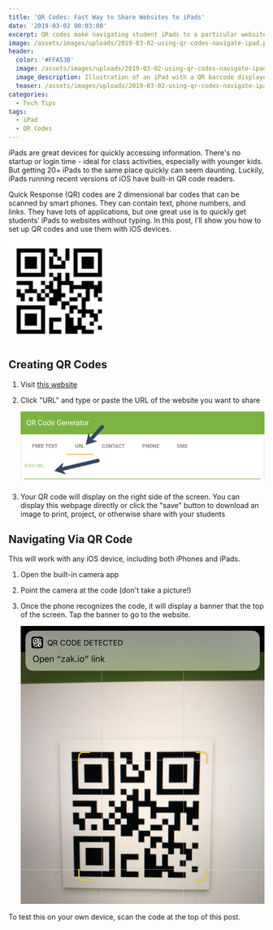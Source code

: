 ```yaml
---
title: 'QR Codes: Fast Way to Share Websites to iPads'
date: '2019-03-02 00:03:00'
excerpt: QR codes make navigating student iPads to a particular website quick and easy.
image: /assets/images/uploads/2019-03-02-using-qr-codes-navigate-ipad.png
header:
  color: '#FFA53B'
  image: /assets/images/uploads/2019-03-02-using-qr-codes-navigate-ipad.png
  image_description: Illustration of an iPad with a QR barcode displayed on the screen
  teaser: /assets/images/uploads/2019-03-02-using-qr-codes-navigate-ipad.png
categories:
  - Tech Tips
tags:
  - iPad
  - QR Codes
---
```

iPads are great devices for quickly accessing information. There's no startup or login time - ideal for class activities, especially with younger kids. But getting 20+ iPads to the same place quickly can seem daunting. Luckily, iPads running recent versions of iOS have built-in QR code readers.

Quick Response (QR) codes are 2 dimensional bar codes that can be scanned by smart phones. They can contain text, phone numbers, and links. They have lots of applications, but one great use is to quickly get students’ iPads to websites without typing. In this post, I’ll show you how to set up QR codes and use them with iOS devices.

![Example QR code](/assets/images/uploads/2019-03-02-using-qr-codes-navigate-ipad-sample-qr-code.png)

## Creating QR Codes

1. Visit [this website](https://www.the-qrcode-generator.com/)
2. Click "URL" and type or paste the URL of the website you want to share

   ![Screenshot of QR code generating website. Arrows point to the 'URL' tab and the field in which users should type the URL.](/assets/images/uploads/2019-03-02-using-qr-codes-navigate-ipad-generating-code.png)
3. Your QR code will display on the right side of the screen. You can display this webpage directly or click the "save" button to download an image to print, project, or otherwise share with your students

## Navigating Via QR Code

This will work with any iOS device, including both iPhones and iPads.

1. Open the built-in camera app 
2. Point the camera at the code (don't take a picture!)
3. Once the phone recognizes the code, it will display a banner that the top of the screen. Tap the banner to go to the website.

   ![Screenshot of iPhone scanning QR code with banner at top of screen for user to navigate to scanned website](/assets/images/uploads/2019-03-02-using-qr-codes-navigate-ipad-scanning-code.jpg)

To test this on your own device, scan the code at the top of this post.
